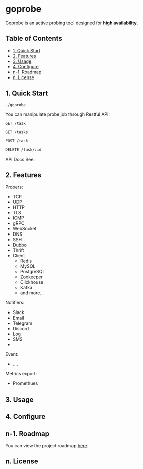 <h1>goprobe</h1>

Goprobe is an active probing tool designed for **high availability**.

<h2>Table of Contents</h2>


- [1. Quick Start](#1-quick-start)
- [2. Features](#2-features)
- [3. Usage](#3-usage)
- [4. Configure](#4-configure)
- [n-1. Roadmap](#n-1-roadmap)
- [n. License](#n-license)

## 1. Quick Start

```shell
./goprobe
```

You can manipulate probe job through Restful API:

```
GET /task

GET /tasks

POST /task

DELETE /task/:id
```

API Docs See:

## 2. Features

Probers:

-   TCP
-   UDP
-   HTTP
-   TLS
-   ICMP
-   gRPC
-   WebSocket
-   DNS
-   SSH
-   Dubbo
-   Thrift
-   Client
    -   Redis
    -   MySQL
    -   PostgreSQL
    -   Zookeeper
    -   Clickhouse
    -   Kafka
    -   and more...

Notifiers:

-   Slack
-   Email
-   Telegram
-   Discord
-   Log
-   SMS
-

Event:

-   ....

Metrics export:

-   Promethues

## 3. Usage

## 4. Configure

## n-1. Roadmap

You can view the project roadmap [here](./ROADMAP.md).

## n. License
